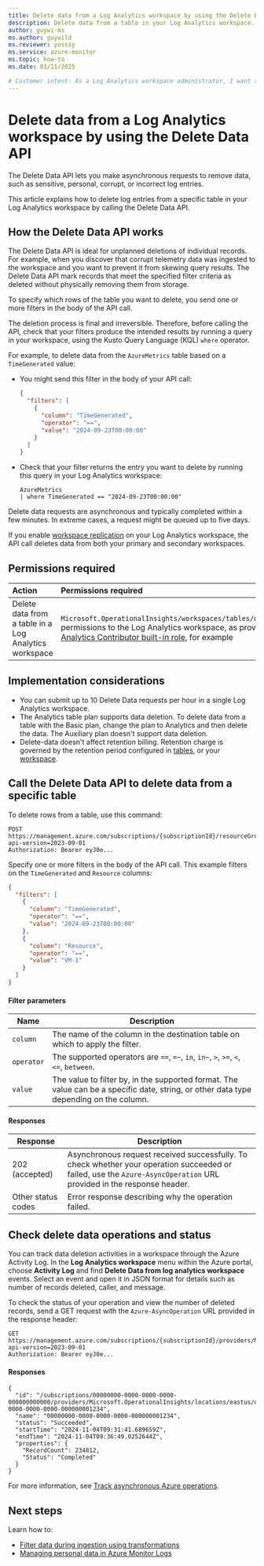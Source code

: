 ```yaml
---
title: Delete data from a Log Analytics workspace by using the Delete Data API 
description: Delete data from a table in your Log Analytics workspace. 
author: guywi-ms
ms.author: guywild
ms.reviewer: yossiy
ms.service: azure-monitor
ms.topic: how-to 
ms.date: 03/11/2025

# Customer intent: As a Log Analytics workspace administrator, I want to delete data from tables in my Log Analytics workspace if the data is ingested by mistake, corrupt, or includes personal identifiable details.
---
```


# Delete data from a Log Analytics workspace by using the Delete Data API 

The Delete Data API lets you make asynchronous requests to remove data, such as sensitive, personal, corrupt, or incorrect log entries.

This article explains how to delete log entries from a specific table in your Log Analytics workspace by calling the Delete Data API.

## How the Delete Data API works

The Delete Data API is ideal for unplanned deletions of individual records. For example, when you discover that corrupt telemetry data was ingested to the workspace and you want to prevent it from skewing query results. The Delete Data API mark records that meet the specified filter criteria as deleted without physically removing them from storage.

To specify which rows of the table you want to delete, you send one or more filters in the body of the API call.

The deletion process is final and irreversible. Therefore, before calling the API, check that your filters produce the intended results by running a query in your workspace, using the Kusto Query Language (KQL) `where` operator.

For example, to delete data from the `AzureMetrics` table based on a `TimeGenerated` value: 

- You might send this filter in the body of your API call:

  ```json 
  {
    "filters": [
      {
        "column": "TimeGenerated",      
        "operator": "==",                
        "value": "2024-09-23T00:00:00"  
      }
    ]
  }
  ```

- Check that your filter returns the entry you want to delete by running this query in your Log Analytics workspace:

  ```kusto
  AzureMetrics
  | where TimeGenerated == "2024-09-23T00:00:00" 
  ```


Delete data requests are asynchronous and typically completed within a few minutes. In extreme cases, a request might be queued up to five days.

If you enable [workspace replication](workspace-replication.md) on your Log Analytics workspace, the API call deletes data from both your primary and secondary workspaces.

## Permissions required

| Action | Permissions required |
|:-------|:---------------------|
| Delete data from a table in a Log Analytics workspace | `Microsoft.OperationalInsights/workspaces/tables/deleteData/action` permissions to the Log Analytics workspace, as provided by the [Log Analytics Contributor built-in role](./manage-access.md#log-analytics-contributor), for example |

## Implementation considerations

- You can submit up to 10 Delete Data requests per hour in a single Log Analytics workspace. 
- The Analytics table plan supports data deletion. To delete data from a table with the Basic plan, change the plan to Analytics and then delete the data. The Auxiliary plan doesn't support data deletion.
- Delete-data doesn't affect retention billing. Retention charge is governed by the retention period configured in [tables](./data-retention-configure.md#configure-table-level-retention), or your [workspace](./data-retention-configure.md#configure-the-default-interactive-retention-period-of-analytics-tables).

## Call the Delete Data API to delete data from a specific table

To delete rows from a table, use this command: 

```http  
POST https://management.azure.com/subscriptions/{subscriptionId}/resourceGroups/{resourcegroup}/providers/Microsoft.OperationalInsights/workspaces/{workspace_name}/tables/{table_name}/deleteData?api-version=2023-09-01
Authorization: Bearer eyJ0e...
```

Specify one or more filters in the body of the API call. This example filters on the `TimeGenerated` and `Resource` columns:

```json 
{
  "filters": [
    {
      "column": "TimeGenerated",      
      "operator": "==",                
      "value": "2024-09-23T00:00:00"  
    },
    {
      "column": "Resource",      
      "operator": "==",                
      "value": "VM-1"  
    }
  ]
}
```

#### Filter parameters

| Name | Description|
| - | - |
| `column` | The name of the column in the destination table on which to apply the filter. |
| `operator` | The supported operators are `==`, `=~`, `in`, `in~`, `>`, `>=`, `<`, `<=`, `between`. |
| `value` | The value to filter by, in the supported format. The value can be a specific date, string, or other data type depending on the column. |
 
#### Responses

| Response | Description| 
| - | - |
|202 (accepted)|Asynchronous request received successfully. To check whether your operation succeeded or failed, use the `Azure-AsyncOperation` URL provided in the response header. |
|Other status codes|Error response describing why the operation failed.|



## Check delete data operations and status 

You can track data deletion activities in a workspace through the Azure Activity Log. In the **Log Analytics workspace** menu within the Azure portal, choose **Activity Log** and find **Delete Data from log analytics workspace** events. Select an event and open it in JSON format for details such as number of records deleted, caller, and message.

To check the status of your operation and view the number of deleted records, send a GET request with the `Azure-AsyncOperation` URL provided in the response header:
 
```http
GET https://management.azure.com/subscriptions/{subscriptionId}/providers/Microsoft.OperationalInsights/locations/{region}/operationstatuses/{responseOperation}?api-version=2023-09-01
Authorization: Bearer eyJ0e...
```

#### Responses
```http
{
  "id": "/subscriptions/00000000-0000-0000-0000-000000000000/providers/Microsoft.OperationalInsights/locations/eastus/operationstatuses/00000000-0000-0000-0000-000000001234",
  "name": "00000000-0000-0000-0000-000000001234",
  "status": "Succeeded",
  "startTime": "2024-11-04T09:31:41.689659Z",
  "endTime": "2024-11-04T09:36:49.0252644Z",
  "properties": {
    "RecordCount": 234812,
    "Status": "Completed"
  }
}
```

For more information, see [Track asynchronous Azure operations](/azure/azure-resource-manager/management/async-operations).

## Next steps

Learn how to:

- [Filter data during ingestion using transformations](../essentials/data-collection-transformations.md)
- [Managing personal data in Azure Monitor Logs](../logs/personal-data-mgmt.md)


